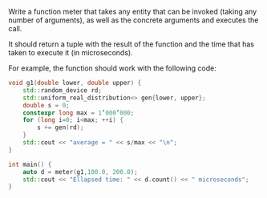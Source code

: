Write a function meter that takes any entity that can be invoked (taking any number of arguments), as well as the concrete arguments and executes the call.

It should return a tuple with the result of the function and the time that has taken to execute it (in microseconds).

For example, the function should work with the following code:

```cpp
void g1(double lower, double upper) {
    std::random_device rd;
    std::uniform_real_distribution<> gen{lower, upper};
    double s = 0;
    constexpr long max = 1’000’000;
    for (long i=0; i<max; ++i) {
        s += gen(rd);
    }
    std::cout << "average = " << s/max << "\n";
}

int main() {
    auto d = meter(g1,100.0, 200.0);
    std::cout << "Ellapsed time: " << d.count() << " microseconds";
}
```